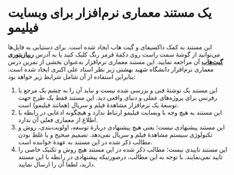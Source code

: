 # یک مستند معماری نرم‌افزار برای وبسایت فیلیمو

این مستند به کمک داکسیفای و گیت هاب ایجاد شده است. برای دستیابی به فایل‌ها می‌توانید از گوشۀ سمت راست روی دکمۀ قرمز رنگ کلیک کنید یا به آدرس [**ریپازیتوری گیت‌هاب**](https://github.com/alihanifi/filimoarc) آن مراجعه نمایید.
این مستند معماری نرم‌افزار به‌عنوان بخشی از تمرین درس معماری نرم‌افزار دانشگاه شهید بهشتی زیر نظر استاد علی اکبری ایجاد شده است. بنابراین استفاده از آن شامل شرایط زیر خواهد بود:
1. این مستند یک نوشتۀ فنی و بررسی شده نیست و نباید آن را به چشم یک مرجع یا رفرنس برای پروژه‌های عملی و دنیای واقعی دید. این مستند فقط یک طرح جهت توسعۀ یک نرم‌افزار مشاهدۀ فیلم و سریال (همانند فیلیمو) است.
2. این مستند به هیچ وجه با وبسایت فیلیمو ارتباط ندارد و هیچگونه ادعایی در رابطه با اطلاع از معماری فعلی آن ندارد.
3. این مستند پیشنهادی نیست؛ یعنی هیچ پیشنهادی دربارۀ توسعه، اولویت‌بندی، روش و تکنولوژی سیستم مشاهدۀ فیلم و سریال نمی‌دهد. تصمیم صحیح و یا غلط بودن مطالب ذکر شده در این مستند به عهدۀ خواننده است.
4. این مستند تاییدی نیست؛ مطالب ذکر شده در این مستند هیچ روش و تکنیک خاصی را تایید نمی‌نمایند.
با توجه به این مطالب، درصورتیکه پیشنهادی در رابطه با این مستند دارید، لطفا آن را ارسال نمایید.
